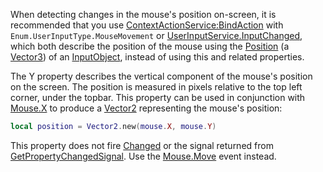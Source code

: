 When detecting changes in the mouse's position on-screen, it is recommended that you use [ContextActionService:BindAction](https://developer.roblox.com/en-us/api-reference/function/ContextActionService/BindAction) with `Enum.UserInputType.MouseMovement` or [UserInputService.InputChanged](https://developer.roblox.com/en-us/api-reference/event/UserInputService/InputChanged), which both describe the position of the mouse using the [Position](https://developer.roblox.com/en-us/api-reference/property/InputObject/Position) (a [Vector3](https://developer.roblox.com/en-us/api-reference/datatype/Vector3)) of an [InputObject](https://developer.roblox.com/en-us/api-reference/class/InputObject), instead of using this and related properties.

The Y property describes the vertical component of the mouse's position on the screen. The position is measured in pixels relative to the top left corner, under the topbar. This property can be used in conjunction with [Mouse.X](https://developer.roblox.com/en-us/api-reference/property/Mouse/X) to produce a [Vector2](https://developer.roblox.com/en-us/api-reference/datatype/Vector2) representing the mouse's position:

```lua
local position = Vector2.new(mouse.X, mouse.Y)
``` 

This property does not fire [Changed](https://developer.roblox.com/en-us/api-reference/event/Instance/Changed) or the signal returned from [GetPropertyChangedSignal](https://developer.roblox.com/en-us/api-reference/function/Instance/GetPropertyChangedSignal). Use the [Mouse.Move](https://developer.roblox.com/en-us/api-reference/event/Mouse/Move) event instead.